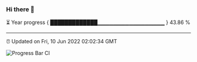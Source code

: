 ### Hi there 👋

⏳ Year progress { █████████████▁▁▁▁▁▁▁▁▁▁▁▁▁▁▁▁▁ } 43.86 %

---

⏰ Updated on Fri, 10 Jun 2022 02:02:34 GMT

![Progress Bar CI](https://github.com/ZhaoGui/ZhaoGui/workflows/Progress%20Bar%20CI/badge.svg)
